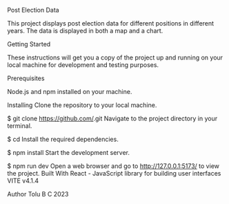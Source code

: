Post Election Data

This project displays post election data for different positions in different years. The data is displayed in both a map and a chart.

Getting Started

These instructions will get you a copy of the project up and running on your local machine for development and testing purposes.

Prerequisites

Node.js and npm installed on your machine.

Installing
Clone the repository to your local machine.


$ git clone https://github.com/<repo-name>.git
Navigate to the project directory in your terminal.


$ cd <repo-name>
Install the required dependencies.

$ npm install
Start the development server.


$ npm run dev
Open a web browser and go to http://127.0.0.1:5173/ to view the project.
Built With
React - JavaScript library for building user interfaces
VITE v4.1.4

Author
Tolu B 
C 2023
